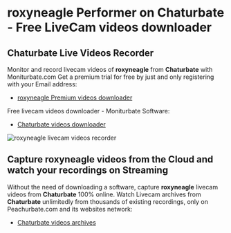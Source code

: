 # roxyneagle Performer on Chaturbate - Free LiveCam videos downloader

## Chaturbate Live Videos Recorder

Monitor and record livecam videos of **roxyneagle** from **Chaturbate** with Moniturbate.com
Get a premium trial for free by just and only registering with your Email address:
* [roxyneagle Premium videos downloader](https://moniturbate.com/request-demo-licence-key.html)

Free livecam videos downloader - Moniturbate Software:
* [Chaturbate videos downloader](https://moniturbate.com/moniturbate-download-software.html)

![roxyneagle livecam videos recorder](https://peachurnet.com/templates/moniturbate-software.png)


## Capture roxyneagle videos from the Cloud and watch your recordings on Streaming

Without the need of downloading a software, capture **roxyneagle** livecam videos from **Chaturbate** 100% online.
Watch Livecam archives from **Chaturbate** unlimitedly from thousands of existing recordings, only on Peachurbate.com and its websites network:
* [Chaturbate videos archives](https://peachurnet.com/)